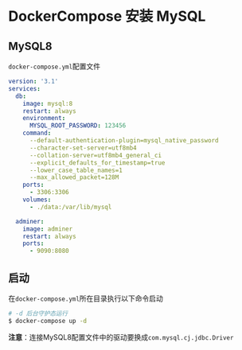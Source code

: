 # DockerCompose 安装 MySQL

## MySQL8

`docker-compose.yml`配置文件

```yml
version: '3.1'
services:
  db:
    image: mysql:8
    restart: always
    environment:
      MYSQL_ROOT_PASSWORD: 123456
    command:
      --default-authentication-plugin=mysql_native_password
      --character-set-server=utf8mb4
      --collation-server=utf8mb4_general_ci
      --explicit_defaults_for_timestamp=true
      --lower_case_table_names=1
      --max_allowed_packet=128M
    ports:
      - 3306:3306
    volumes:
      - ./data:/var/lib/mysql

  adminer:
    image: adminer
    restart: always
    ports:
      - 9090:8080
```

## 启动

在`docker-compose.yml`所在目录执行以下命令启动

```bash
# -d 后台守护态运行
$ docker-compose up -d
```

**注意**：连接MySQL8配置文件中的驱动要换成`com.mysql.cj.jdbc.Driver`

